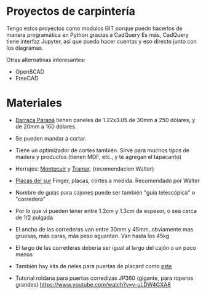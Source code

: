 # Proyectos de carpintería

Tengo estos proyectos como modulos GIT porque puedo hacerlos de manera programática en Python gracias a CadQuery
Es más, CadQuery tiene interfaz Jupyter, así que puedo hacer cuentas y eso directo junto con los diagramas.

Otras alternativas interesantes: 
* OpenSCAD
* FreeCAD
  
# Materiales
* [Barraca Paraná](https://www.barracaparana.com/maderas/materiales-de-carpinteria/paneles-finger-joint/) tienen paneles de 1.22x3.05 de 30mm a 250 dólares, y de 20mm a 160 dólares.
* Se pueden mandar a cortar.
* Tiene un optimizador de cortes también. Sirve para muchos tipos de madera y productos (tienen MDF, etc., y te agregan el tapacanto)
 * Herrajes: [Montecuir](https://www.montecuir.com/) y [Tramar](https://www.tramar.com.uy/). (recomendacion Walter)
 * [Placas del sur](https://placasdelsur.uy/) Finger, placas, cortes a medida. Recomendado por Walter
 * Nombre de guias para cajones puede ser también "guia telescópica" o "corredera"
 * Por lo que vi pueden tener entre 1.2cm y 1.3cm de espesor, o sea cerca de 1/2 pulgada
 * El ancho de las correderas van entre 30mm y 45mm, obviamente mas gruesas, más caras, más peso aguantan. Van hasta los 45kg
 * El largo de las correderas deberia ser igual al largo del cajón o un poco menos
 * También hay kits de rieles para puertas de placard como [este](https://articulo.mercadolibre.com.uy/MLU-695059554-rieles-correderas-para-puertas-corredizas-placard-3mt-blanco-_JM?has_official_store=false&highlight=false&searchVariation=181784231586&headerTopBrand=false#polycard_client=search-nordic&searchVariation=181784231586&search_layout=grid&position=6&type=item&tracking_id=526cb94a-c9da-4246-a8b3-2355229a1420)

 * Tutorial roldana para puertas corredizas JP360 (gigante, para roperos grandes) https://www.youtube.com/watch?v=y-uLDW4GXA8